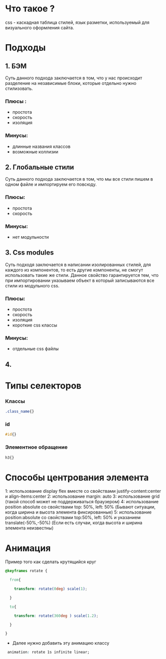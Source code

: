 # Что такое ?
css - каскадная таблица стилей, язык разметки, используемый для визуального оформления сайта.
# Подходы
## 1. БЭМ
Суть данного подхода заключается в том, что у нас происходит разделение на независимые блоки, которые отдельно нужно стилизовать.
### Плюсы :
- простота
- скорость
- изоляция
### Минусы:
- длинные названия классов
- возможные коллизии
## 2. Глобальные стили
Суть данного подхода заключается в том, что мы все стили пишем в одном файле и импортируем его повсюду.
### Плюсы: 
- простота
- скорость
### Минусы: 
- нет модульности
## 3. Css modules
Суть подходя заключается в написании изолированных стилей, для каждого из компонентов, то есть другие компоненты, не смогут использовать такие же стили. Данное свойство гарантируется тем, что при импортировании указываем объект в который записываются все стили из модульного css.
### Плюсы:
- простота
- скорость
- изоляция
- короткие css классы
### Минусы:
- отдельные css файлы
## 4. 
# Типы селекторов
### Классы
~~~ css
.class_name{}
~~~
### id
~~~ css
#id{}
~~~
### Элементное обращение
~~~ css
h3{}
~~~
# Способы центрования элемента
1: использование display flex вместе со свойствами justify-content:center и align-items:center
2: использование margin: auto
3: использование grid (такой способ может не поддерживаться браузером)
4: использование position absolute со свойствами top: 50%, left: 50% (Бывают ситуации, когда ширина и высота элемента фиксированные)
5: использование position:absolute со свойствами top:50%, left: 50% и указанием translate(-50%,-50%) (Если есть случаи, когда высота и ширина элемента неизвестны)
# Анимация
Пример того как сделать крутящийся круг
~~~ css
@keyframes rotate {

  from{

    transform: rotate(0deg) scale(1);

  }

  to{

    transform: rotate(360deg ) scale(1.2);

  }

}
~~~
- Далее нужно добавить эту анимацию классу
~~~ css
 animation: rotate 1s infinite linear;
~~~